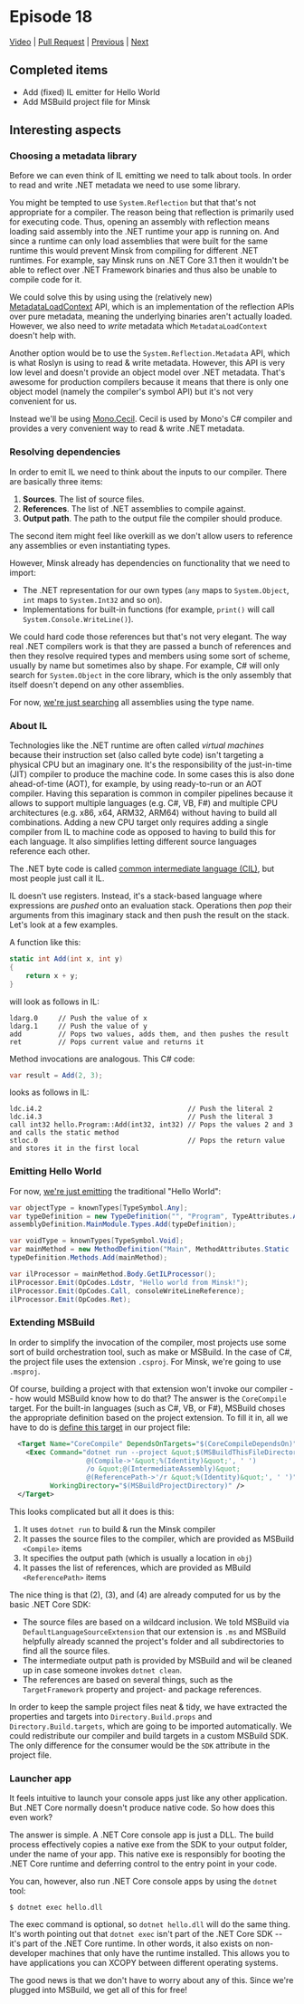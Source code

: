 # Episode 18

[Video](https://www.youtube.com/watch?v=9b8-okd-ZkU&list=PLRAdsfhKI4OWNOSfS7EUu5GRAVmze1t2y&index=18) |
[Pull Request](https://github.com/terrajobst/minsk/pull/93) |
[Previous](episode-17.md) |
[Next](episode-19.md)

## Completed items

* Add (fixed) IL emitter for Hello World
* Add MSBuild project file for Minsk

## Interesting aspects

### Choosing a metadata library

Before we can even think of IL emitting we need to talk about tools. In order to
read and write .NET metadata we need to use some library.

You might be tempted to use `System.Reflection` but that that's not appropriate
for a compiler. The reason being that reflection is primarily used for executing
code. Thus, opening an assembly with reflection means loading said assembly into
the .NET runtime your app is running on. And since a runtime can only load
assemblies that were built for the same runtime this would prevent Minsk from
compiling for different .NET runtimes. For example, say Minsk runs on .NET Core
3.1 then it wouldn't be able to reflect over .NET Framework binaries and thus
also be unable to compile code for it.

We could solve this by using using the (relatively new) [MetadataLoadContext]
API, which is an implementation of the reflection APIs over pure metadata,
meaning the underlying binaries aren't actually loaded. However, we also need to
*write* metadata which `MetadataLoadContext` doesn't help with.

Another option would be to use the `System.Reflection.Metadata` API, which is
what Roslyn is using to read & write metadata. However, this API is very low
level and doesn't provide an object model over .NET metadata. That's awesome for
production compilers because it means that there is only one object model
(namely the compiler's symbol API) but it's not very convenient for us.

Instead we'll be using [Mono.Cecil]. Cecil is used by Mono's C# compiler and
provides a very convenient way to read & write .NET metadata.

[MetadataLoadContext]: https://docs.microsoft.com/en-us/dotnet/api/system.reflection.metadataloadcontext?view=dotnet-plat-ext-3.1
[Mono.Cecil]: https://www.mono-project.com/docs/tools+libraries/libraries/Mono.Cecil/

### Resolving dependencies

In order to emit IL we need to think about the inputs to our compiler. There are basically three items:

1. **Sources**. The list of source files.
2. **References**. The list of .NET assemblies to compile against.
3. **Output path**. The path to the output file the compiler should produce.

The second item might feel like overkill as we don't allow users to reference
any assemblies or even instantiating types.

However, Minsk already has dependencies on functionality that we need to import:

* The .NET representation for our own types (`any` maps to `System.Object`,
  `int` maps to `System.Int32` and so on).
* Implementations for built-in functions (for example, `print()` will call
  `System.Console.WriteLine()`).

We could hard code those references but that's not very elegant. The way real
.NET compilers work is that they are passed a bunch of references and then they
resolve required types and members using some sort of scheme, usually by name
but sometimes also by shape. For example, C# will only search for
`System.Object` in the core library, which is the only assembly that itself
doesn't depend on any other assemblies.

For now, [we're just searching][resolve-types] all assemblies using the type
name.

### About IL

Technologies like the .NET runtime are often called *virtual machines* because
their instruction set (also called byte code) isn't targeting a physical CPU but
an imaginary one. It's the responsibility of the just-in-time (JIT) compiler to
produce the machine code. In some cases this is also done ahead-of-time (AOT),
for example, by using ready-to-run or an AOT compiler. Having this separation is
common in compiler pipelines because it allows to support multiple languages
(e.g. C#, VB, F#) and multiple CPU architectures (e.g. x86, x64, ARM32, ARM64)
without having to build all combinations. Adding a new CPU target only requires
adding a single compiler from IL to machine code as opposed to having to build
this for each language. It also simplifies letting different source languages
reference each other.

The .NET byte code is called [common intermediate language (CIL)][CIL], but most
people just call it IL.

[CIL]: https://en.wikipedia.org/wiki/Common_Intermediate_Language

IL doesn't use registers. Instead, it's a stack-based language where expressions
are *pushed* onto an evaluation stack. Operations then *pop* their arguments
from this imaginary stack and then push the result on the stack. Let's look at a
few examples.

A function like this:

```C#
static int Add(int x, int y)
{
    return x + y;
}
```

will look as follows in IL:

```
ldarg.0     // Push the value of x
ldarg.1     // Push the value of y
add         // Pops two values, adds them, and then pushes the result
ret         // Pops current value and returns it
```

Method invocations are analogous. This C# code:

```C#
var result = Add(2, 3);
```

looks as follows in IL:

```
ldc.i4.2                                    // Push the literal 2
ldc.i4.3                                    // Push the literal 3
call int32 hello.Program::Add(int32, int32) // Pops the values 2 and 3 and calls the static method
stloc.0                                     // Pops the return value and stores it in the first local
```

### Emitting Hello World

For now, [we're just emitting][emit-hello] the traditional "Hello World":

```C#
var objectType = knownTypes[TypeSymbol.Any];
var typeDefinition = new TypeDefinition("", "Program", TypeAttributes.Abstract | TypeAttributes.Sealed, objectType);
assemblyDefinition.MainModule.Types.Add(typeDefinition);

var voidType = knownTypes[TypeSymbol.Void];
var mainMethod = new MethodDefinition("Main", MethodAttributes.Static | MethodAttributes.Private, voidType);
typeDefinition.Methods.Add(mainMethod);

var ilProcessor = mainMethod.Body.GetILProcessor();
ilProcessor.Emit(OpCodes.Ldstr, "Hello world from Minsk!");
ilProcessor.Emit(OpCodes.Call, consoleWriteLineReference);
ilProcessor.Emit(OpCodes.Ret);
```

### Extending MSBuild

In order to simplify the invocation of the compiler, most projects use some sort
of build orchestration tool, such as make or MSBuild. In the case of C#, the
project file uses the extension `.csproj`. For Minsk, we're going to use
`.msproj`.

Of course, building a project with that extension won't invoke our compiler --
how would MSBuild know how to do that? The answer is the `CoreCompile` target.
For the built-in languages (such as C#, VB, or F#), MSBuild choses the
appropriate definition based on the project extension. To fill it in, all we have to
do is [define this target][core-compile] in our project file:

```xml
  <Target Name="CoreCompile" DependsOnTargets="$(CoreCompileDependsOn)">
    <Exec Command="dotnet run --project &quot;$(MSBuildThisFileDirectory)\..\src\msc\msc.csproj&quot; --
                   @(Compile->'&quot;%(Identity)&quot;', ' ')
                   /o &quot;@(IntermediateAssembly)&quot;
                   @(ReferencePath->'/r &quot;%(Identity)&quot;', ' ')"
          WorkingDirectory="$(MSBuildProjectDirectory)" />
  </Target>
```

This looks complicated but all it does is this:

1. It uses `dotnet run` to build & run the Minsk compiler
2. It passes the source files to the compiler, which are provided as MSBuild `<Compile>` items
3. It specifies the output path (which is usually a location in `obj`)
4. It passes the list of references, which are provided as MBuild `<ReferencePath>` items

The nice thing is that (2), (3), and (4) are already computed for us by the basic .NET Core SDK:

* The source files are based on a wildcard inclusion. We told MSBuild via
  `DefaultLanguageSourceExtension` that our extension is `.ms` and MSBuild
  helpfully already scanned the project's folder and all subdirectories to find
  all the source files.
* The intermediate output path is provided by MSBuild and wil be cleaned up in
  case someone invokes `dotnet clean`.
* The references are based on several things, such as the `TargetFramework`
  property and project- and package references.

In order to keep the sample project files neat & tidy, we have extracted the
properties and targets into `Directory.Build.props` and
`Directory.Build.targets`, which are going to be imported automatically. We
could redistribute our compiler and build targets in a custom MSBuild SDK. The
only difference for the consumer would be the `SDK` attribute in the project
file.

### Launcher app

It feels intuitive to launch your console apps just like any other application.
But .NET Core normally doesn't produce native code. So how does this even work?

The answer is simple. A .NET Core console app is just a DLL. The build process
effectively copies a native exe from the SDK to your output folder, under the
name of your app. This native exe is responsibly for booting the .NET Core
runtime and deferring control to the entry point in your code.

You can, however, also run .NET Core console apps by using the `dotnet` tool:

```
$ dotnet exec hello.dll
```

The exec command is optional, so `dotnet hello.dll` will do the same thing. It's
worth pointing out that `dotnet exec` isn't part of the .NET Core SDK -- it's
part of the .NET Core runtime. In other words, it also exists on non-developer
machines that only have the runtime installed. This allows you to have
applications you can XCOPY between different operating systems.

The good news is that we don't have to worry about any of this. Since we're
plugged into MSBuild, we get all of this for free!

[resolve-types]: https://github.com/terrajobst/minsk/blob/1b6b9a2779ff6c159eeaf52883b22b9d10307821/src/Minsk/CodeAnalysis/Emit/Emitter.cs#L57-L60
[emit-hello]: https://github.com/terrajobst/minsk/blob/1b6b9a2779ff6c159eeaf52883b22b9d10307821/src/Minsk/CodeAnalysis/Emit/Emitter.cs#L131-L142
[core-compile]: https://github.com/terrajobst/minsk/blob/1b6b9a2779ff6c159eeaf52883b22b9d10307821/samples/Directory.Build.targets#L5-L8